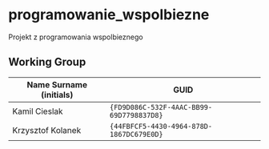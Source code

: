 # programowanie_wspolbiezne
Projekt z programowania wspolbieznego

## Working Group

| Name Surname (initials) | GUID                                     |
| ----------------------- | ---------------------------------------- |
| Kamil Cieslak           | `{FD9D086C-532F-4AAC-BB99-69D7798837D8}` |
| Krzysztof Kolanek       | `{44FBFCF5-4430-4964-878D-1867DC679E0D}` |